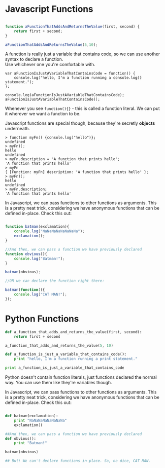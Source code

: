 Javascript Functions
====================

```javascript

function aFunctionThatAddsAndReturnsTheValue(first, second) {
	return first + second;
}

aFunctionThatAddsAndReturnsTheValue(5,10);
```

A function is really just a variable that contains code, so we can use another syntax to declare a function.  
Use whichever one you're comfortable with.  

```
var aFunctionIsJustAVariableThatContainsCode = function() {
	console.log("hello, I'm a function running a console.log() statement.");
};

console.log(aFunctionIsJustAVariableThatContainsCode);
aFunctionIsJustAVariableThatContainsCode();

```
Whenever you see `function(){}` - this is called a function literal. We can put it wherever we want a function to be.


Javascript functions are special though, because they're secretly **objects** underneath.  

```
> function myFn() {console.log("hello")};
undefined
> myFn();
hello
undefined
> myFn.description = "A function that prints hello";
'A function that prints hello'
> myFn
{ [Function: myFn] description: 'A function that prints hello' };
> myFn();
hello
undefined
> myFn.description;
'A function that prints hello'
```

In Javascript, we can pass functions to other functions as arguments. This is a pretty neat trick, considering we have anonymous functions that can be defined in-place. Check this out:

```javascript

function batman(exclamation){
	console.log("NaNaNaNaNaNaNaNa");
	exclamation();
}

//And then, we can pass a function we have previously declared
function obvious(){
	console.log("Batman!");
}

batman(obvious);

//OR we can declare the function right there:

batman(function(){ 
	console.log("CAT MAN!");
});
```

Python Functions
================
```python
def a_function_that_adds_and_returns_the_value(first, second):
	return first + second

a_function_that_adds_and_returns_the_value(5, 10)

def a_function_is_just_a_variable_that_contains_code():
	print "hello, I'm a function running a print statement."

print a_function_is_just_a_variable_that_contains_code

```
Python doesn't contain function literals, just functions declared the normal way. You can use them like they're variables though.

In Javascript, we can pass functions to other functions as arguments. This is a pretty neat trick, considering we have anonymous functions that can be defined in-place. Check this out:

```python

def batman(exclamation):
	print "NaNaNaNaNaNaNaNa" 
	exclamation()

##And then, we can pass a function we have previously declared
def obvious():
	print "Batman!"

batman(obvious)

## But! We can't declare functions in place. So, no dice, CAT MAN.
```
